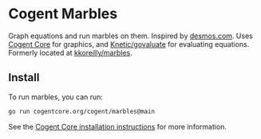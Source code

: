 # Cogent Marbles

Graph equations and run marbles on them. Inspired by [desmos.com](https://desmos.com). Uses [Cogent Core](https://github.com/cogentcore/core) for graphics, and [Knetic/govaluate](https://github.com/Knetic/govaluate) for evaluating equations. Formerly located at [kkoreilly/marbles](https://github.com/kkoreilly/marbles/).

## Install

To run marbles, you can run:

```sh
go run cogentcore.org/cogent/marbles@main
```

See the [Cogent Core installation instructions](https://www.cogentcore.org/core/setup/install) for more information.
